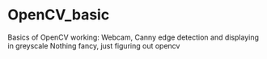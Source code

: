 # OpenCV_basic
Basics of OpenCV working: Webcam, Canny edge detection and displaying in greyscale
Nothing fancy, just figuring out opencv
